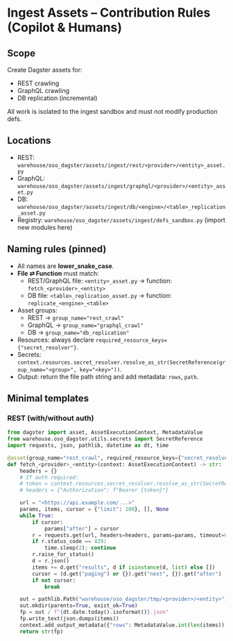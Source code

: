 # Ingest Assets – Contribution Rules (Copilot & Humans)

## Scope

Create Dagster assets for:

- REST crawling
- GraphQL crawling
- DB replication (incremental)

All work is isolated to the ingest sandbox and must not modify production defs.

## Locations

- REST: `warehouse/oso_dagster/assets/ingest/rest/<provider>/<entity>_asset.py`
- GraphQL: `warehouse/oso_dagster/assets/ingest/graphql/<provider>/<entity>_asset.py`
- DB: `warehouse/oso_dagster/assets/ingest/db/<engine>/<table>_replication_asset.py`
- Registry: `warehouse/oso_dagster/assets/ingest/defs_sandbox.py` (import new modules here)

## Naming rules (pinned)

- All names are **lower_snake_case**.
- **File ⇄ Function** must match:
  - REST/GraphQL file: `<entity>_asset.py` → function: `fetch_<provider>_<entity>`
  - DB file: `<table>_replication_asset.py` → function: `replicate_<engine>_<table>`
- Asset groups:
  - REST → `group_name="rest_crawl"`
  - GraphQL → `group_name="graphql_crawl"`
  - DB → `group_name="db_replication"`
- Resources: always declare `required_resource_keys={"secret_resolver"}`.
- Secrets: `context.resources.secret_resolver.resolve_as_str(SecretReference(group_name="<group>", key="<key>"))`.
- Output: return the file path string and add metadata: `rows`, `path`.

## Minimal templates

### REST (with/without auth)

```python
from dagster import asset, AssetExecutionContext, MetadataValue
from warehouse.oso_dagster.utils.secrets import SecretReference
import requests, json, pathlib, datetime as dt, time

@asset(group_name="rest_crawl", required_resource_keys={"secret_resolver"})
def fetch_<provider>_<entity>(context: AssetExecutionContext) -> str:
    headers = {}
    # If auth required:
    # token = context.resources.secret_resolver.resolve_as_str(SecretReference(group_name="<provider>", key="api_key"))
    # headers = {"Authorization": f"Bearer {token}"}

    url = "<https://api.example.com/...>"
    params, items, cursor = {"limit": 100}, [], None
    while True:
        if cursor:
            params["after"] = cursor
        r = requests.get(url, headers=headers, params=params, timeout=60)
        if r.status_code == 429:
            time.sleep(2); continue
        r.raise_for_status()
        d = r.json()
        items += d.get("results", d if isinstance(d, list) else [])
        cursor = (d.get("paging") or {}).get("next", {}).get("after")
        if not cursor:
            break

    out = pathlib.Path("warehouse/oso_dagster/tmp/<provider>/<entity>")
    out.mkdir(parents=True, exist_ok=True)
    fp = out / f"{dt.date.today().isoformat()}.json"
    fp.write_text(json.dumps(items))
    context.add_output_metadata({"rows": MetadataValue.int(len(items)), "path": MetadataValue.path(str(fp))})
    return str(fp)

```
